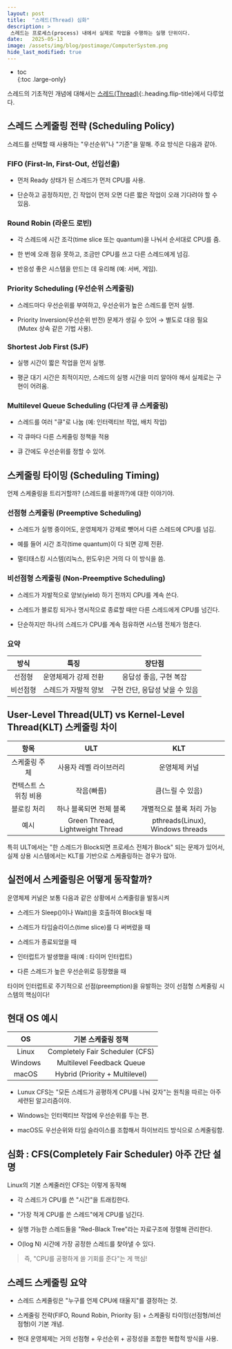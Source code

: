 ```yaml
---
layout: post
title:  "스레드(Thread) 심화"
description: >
 스레드는 프로세스(process) 내에서 실제로 작업을 수행하는 실행 단위이다.
date:   2025-05-13
image: /assets/img/blog/postimage/ComputerSystem.png
hide_last_modified: true
---
```


* toc  
{:toc .large-only}

스레드의 기초적인 개념에 대해서는 [스레드(Thread)](../../computersystem/thread){:.heading.flip-title}에서 다루었다.

## 스레드 스케줄링 전략 (Scheduling Policy)

스레드를 선택할 때 사용하는 "우선순위"나 "기준"을 말해. 주요 방식은 다음과 같아.

### FIFO (First-In, First-Out, 선입선출)

- 먼저 Ready 상태가 된 스레드가 먼저 CPU를 사용.

- 단순하고 공정하지만, 긴 작업이 먼저 오면 다른 짧은 작업이 오래 기다려야 할 수 있음.

### Round Robin (라운드 로빈)

- 각 스레드에 시간 조각(time slice 또는 quantum)을 나눠서 순서대로 CPU를 줌.

- 한 번에 오래 점유 못하고, 조금만 CPU를 쓰고 다른 스레드에게 넘김.

- 반응성 좋은 시스템을 만드는 데 유리해 (예: 서버, 게임).

### Priority Scheduling (우선순위 스케줄링)

- 스레드마다 우선순위를 부여하고, 우선순위가 높은 스레드를 먼저 실행.

- Priority Inversion(우선순위 반전) 문제가 생길 수 있어 → 별도로 대응 필요(Mutex 상속 같은 기법 사용).

### Shortest Job First (SJF)

- 실행 시간이 짧은 작업을 먼저 실행.

- 평균 대기 시간은 최적이지만, 스레드의 실행 시간을 미리 알아야 해서 실제로는 구현이 어려움.

### Multilevel Queue Scheduling (다단계 큐 스케줄링)

- 스레드를 여러 "큐"로 나눔 (예: 인터랙티브 작업, 배치 작업)

- 각 큐마다 다른 스케줄링 정책을 적용

- 큐 간에도 우선순위를 정할 수 있어.

## 스케줄링 타이밍 (Scheduling Timing)

언제 스케줄링을 트리거할까? (스레드를 바꿀까?)에 대한 이야기야.

### 선점형 스케줄링 (Preemptive Scheduling)

- 스레드가 실행 중이어도, 운영체제가 강제로 뺏어서 다른 스레드에 CPU를 넘김.

- 예를 들어 시간 조각(time quantum)이 다 되면 강제 전환.

- 멀티태스킹 시스템(리눅스, 윈도우)은 거의 다 이 방식을 씀.

### 비선점형 스케줄링 (Non-Preemptive Scheduling)

- 스레드가 자발적으로 양보(yield) 하기 전까지 CPU를 계속 쓴다.

- 스레드가 블로킹 되거나 명시적으로 종료할 때만 다른 스레드에게 CPU를 넘긴다.

- 단순하지만 하나의 스레드가 CPU를 계속 점유하면 시스템 전체가 멈춘다.

### 요약

| 방식 | 특징 | 장단점 |
|:---:|:---:|:---:|
| 선점형 | 운영체제가 강제 전환 | 응답성 좋음, 구현 복잡 |
| 비선점형 | 스레드가 자발적 양보 | 구현 간단, 응답성 낮을 수 있음 |

## User-Level Thread(ULT) vs Kernel-Level Thread(KLT) 스케줄링 차이

| 항목 | ULT | KLT |
|:---:|:---:|:---:|
| 스케줄링 주체 | 사용자 레벨 라이브러리 | 운영체제 커널 |
| 컨텍스트 스위칭 비용 | 작음(빠름) | 큼(느릴 수 있음) |
| 블로킹 처리 | 하나 블록되면 전체 블록 | 개별적으로 블록 처리 가능 |
| 예시 | Green Thread, Lightweight Thread | pthreads(Linux), Windows threads |

특히 ULT에서는 "한 스레드가 Block되면 프로세스 전체가 Block" 되는 문제가 있어서, 실제 상용 시스템에서는 KLT를 기반으로 스케줄링하는 경우가 많아.

## 실전에서 스케줄링은 어떻게 동작할까?

운영체제 커널은 보통 다음과 같은 상황에서 스케줄링을 발동시켜

- 스레드가 Sleep()이나 Wait()을 호출하여 Block될 때

- 스레드가 타임슬라이스(time slice)를 다 써버렸을 때

- 스레드가 종료되었을 때

- 인터럽트가 발생했을 때(예 : 타이머 인터럽트)

- 다른 스레드가 높은 우선순위로 등장했을 때

타이머 인터럽트로 주기적으로 선점(preemption)을 유발하는 것이 선점형 스케줄링 시스템의 핵심이다!

## 현대 OS 예시

| OS | 기본 스케줄링 정책 |
|:---:|:---:|
| Linux | Completely Fair Scheduler (CFS) |
| Windows | Multilevel Feedback Queue |
| macOS | Hybrid (Priority + Multilevel) |

- Lunux CFS는 "모든 스레드가 공평하게 CPU를 나눠 갖자"는 원칙을 따르는 아주 세련된 알고리즘이야.

- Windows는 인터랙티브 작업에 우선순위를 두는 편.

- macOS도 우선순위와 타임 슬라이스를 조합해서 하이브리드 방식으로 스케줄링함.

## 심화 : CFS(Completely Fair Scheduler) 아주 간단 설명

Linux의 기본 스케줄러인 CFS는 이렇게 동작해

- 각 스레드가 CPU를 쓴 "시간"을 트래킹한다.

- "가장 적게 CPU를 쓴 스레드"에게 CPU를 넘긴다.

- 실행 가능한 스레드들을 "Red-Black Tree"라는 자료구조에 정렬해 관리한다.

- O(log N) 시간에 가장 공정한 스레드를 찾아낼 수 있다.

> 즉, "CPU를 공평하게 쓸 기회를 준다"는 게 핵심!

## 스레드 스케줄링 요약

- 스레드 스케줄링은 "누구를 언제 CPU에 태울지"를 결정하는 것.

- 스케줄링 전략(FIFO, Round Robin, Priority 등) + 스케줄링 타이밍(선점형/비선점형)이 기본 개념.

- 현대 운영체제는 거의 선점형 + 우선순위 + 공정성을 조합한 복합적 방식을 사용.